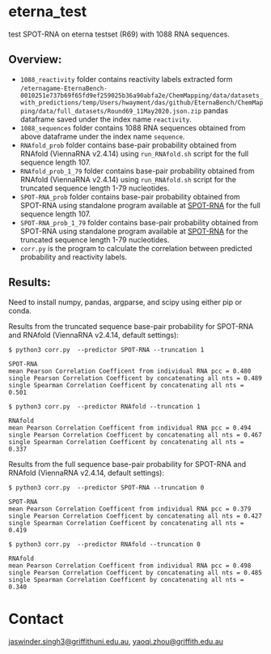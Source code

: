 # eterna_test
test SPOT-RNA on eterna testset (R69) with 1088 RNA sequences.

Overview:
----
* `1088_reactivity` folder contains reactivity labels extracted form `/eternagame-EternaBench-0010251e737b69f65fd9ef259025b36a90abfa2e/ChemMapping/data/datasets_with_predictions/temp/Users/hwayment/das/github/EternaBench/ChemMapping/data/full_datasets/Round69_11May2020.json.zip` pandas dataframe saved under the index name `reactivity`.
* `1088_sequences` folder contains 1088 RNA sequences obtained from above dataframe under the index name `sequence`.
* `RNAfold_prob` folder contains base-pair probability obtained from RNAfold (ViennaRNA v2.4.14) using `run_RNAfold.sh` script for the full sequence length 107.
* `RNAfold_prob_1_79` folder contains base-pair probability obtained from RNAfold (ViennaRNA v2.4.14) using `run_RNAfold.sh` script for the truncated sequence length 1-79 nucleotides.
* `SPOT-RNA_prob` folder contains base-pair probability obtained from SPOT-RNA using standalone program available at [SPOT-RNA](https://github.com/jaswindersingh2/SPOT-RNA) for the full sequence length 107. 
* `SPOT-RNA_prob_1_79` folder contains base-pair probability obtained from SPOT-RNA using standalone program available at [SPOT-RNA](https://github.com/jaswindersingh2/SPOT-RNA) for the truncated sequence length 1-79 nucleotides.
* `corr.py` is the program to calculate the correlation between predicted probability and reactivity labels.

Results:
----
Need to install numpy, pandas, argparse, and scipy using either pip or conda.
 
Results from the truncated sequence base-pair probability for SPOT-RNA and RNAfold (ViennaRNA v2.4.14, default settings):
```
$ python3 corr.py  --predictor SPOT-RNA --truncation 1

SPOT-RNA
mean Pearson Correlation Coefficent from individual RNA pcc = 0.480
single Pearson Correlation Coefficent by concatenating all nts = 0.489
single Spearman Correlation Coefficent by concatenating all nts = 0.501

```

```
$ python3 corr.py  --predictor RNAfold --truncation 1

RNAfold
mean Pearson Correlation Coefficent from individual RNA pcc = 0.494
single Pearson Correlation Coefficent by concatenating all nts = 0.467
single Spearman Correlation Coefficent by concatenating all nts = 0.337

```

Results from the full sequence base-pair probability for SPOT-RNA and RNAfold (ViennaRNA v2.4.14, default settings):
```
$ python3 corr.py  --predictor SPOT-RNA --truncation 0

SPOT-RNA
mean Pearson Correlation Coefficent from individual RNA pcc = 0.379
single Pearson Correlation Coefficent by concatenating all nts = 0.427
single Spearman Correlation Coefficent by concatenating all nts = 0.419

```

```
$ python3 corr.py  --predictor RNAfold --truncation 0

RNAfold
mean Pearson Correlation Coefficent from individual RNA pcc = 0.498
single Pearson Correlation Coefficent by concatenating all nts = 0.485
single Spearman Correlation Coefficent by concatenating all nts = 0.340

```
Contact
====
jaswinder.singh3@griffithuni.edu.au, yaoqi.zhou@griffith.edu.au
